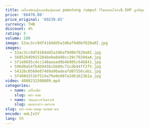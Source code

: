 ```yaml
---
title: เครื่องตัดหญ้าเบนซินหุ่นยนต์ pemotong rumput รีโมทคอนโทรล9.5HP ถูกที่สุด
price: '66470.08'
price_original: '69239.65'
currency: THB
discount: 4%
rating: 5
volume: 100
image: S3ac3cc9df4184dd5a3d6af9d0bf820a0I.jpg
images:
  - S3ac3cc9df4184dd5a3d6af9d0bf820a0I.jpg
  - S6852649915284be0a8d48cc39c79204aA.jpg
  - Sf1e0695c4cc148aeaad9b4b905c64b841.jpg
  - S96d9a54fb4b945bcbb89c71cdb44ff2fV.jpg
  - S4326c0560e07469a90adeafd07556cabi.jpg
  - Sf460d251bf514a79a9e907a2db1623b1a.jpg
video: 4000232508809.mp4
categories:
  - name: เครื่องมือ
    slug: เคร-องม
  - name: วัดและการวิเคราะห์
    slug: ดและการว-เคราะห
slug: เคร-องต-ดหญ-าเบนซ-นห
encode: omLIvSY
lang: th
---
```

  
